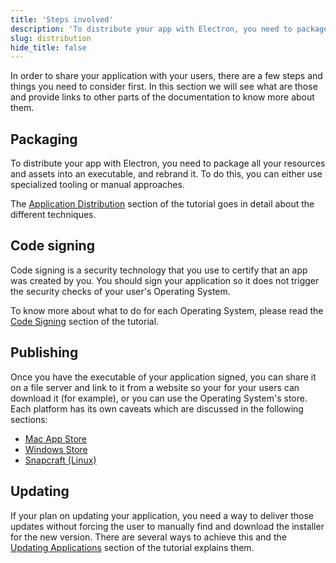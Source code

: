 ```yaml
---
title: 'Steps involved'
description: 'To distribute your app with Electron, you need to package and rebrand it. To do this, you can either use specialized tooling or manual approaches.'
slug: distribution
hide_title: false
---
```



In order to share your application with your users, there are a few steps and
things you need to consider first. In this section we will see what are those
and provide links to other parts of the documentation to know more about them.

## Packaging

To distribute your app with Electron, you need to package all your resources
and assets into an executable, and rebrand it.
To do this, you can either use specialized tooling or manual approaches.

The [Application Distribution][application-distribution] section of the tutorial
goes in detail about the different techniques.

## Code signing

Code signing is a security technology that you use to certify that an app was
created by you. You should sign your application so it does not trigger the
security checks of your user's Operating System.

To know more about what to do for each Operating System, please read the
[Code Signing][code-signing] section of the tutorial.

## Publishing

Once you have the executable of your application signed, you can share it on
a file server and link to it from a website so your for your users can download
it (for example), or you can use the Operating System's store. Each platform
has its own caveats which are discussed in the following sections:

- [Mac App Store][mac-app]
- [Windows Store][windows-store]
- [Snapcraft (Linux)][snapcraft]

## Updating

If your plan on updating your application, you need a way to deliver those updates
without forcing the user to manually find and download the installer for the new
version. There are several ways to achieve this and the [Updating Applications][updates]
section of the tutorial explains them.

<!-- Link labels -->

[application-distribution]: ./application-distribution.md
[code-signing]: ./code-signing.md
[mac-app]: ./mac-app-store-submission-guide.md
[windows-store]: ./windows-store-guide.md
[snapcraft]: ./snapcraft.md
[updates]: ./updates.md
